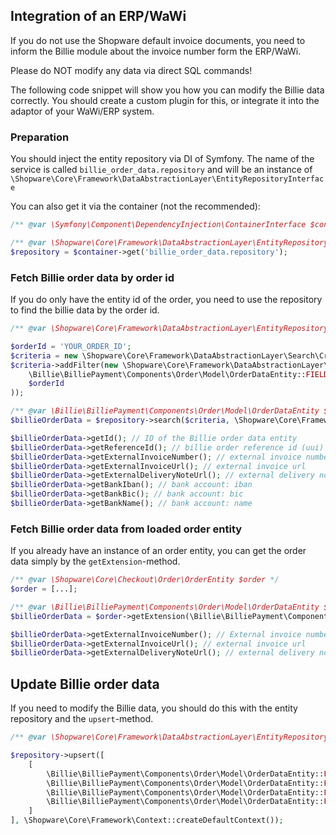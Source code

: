 ## Integration of an ERP/WaWi

If you do not use the Shopware default invoice documents, you need to inform the Billie module about the invoice number
form the ERP/WaWi.

Please do NOT modify any data via direct SQL commands!

The following code snippet will show you how you can modify the Billie data correctly. You should create a custom plugin
for this, or integrate it into the adaptor of your WaWi/ERP system.

### Preparation

You should inject the entity repository via DI of Symfony. The name of the service is called
`billie_order_data.repository` and will be an instance
of `\Shopware\Core\Framework\DataAbstractionLayer\EntityRepositoryInterface`

You can also get it via the container (not the recommended):

```php
/** @var \Symfony\Component\DependencyInjection\ContainerInterface $container */

/** @var \Shopware\Core\Framework\DataAbstractionLayer\EntityRepositoryInterface $repository */
$repository = $container->get('billie_order_data.repository');
```

### Fetch Billie order data by order id

If you do only have the entity id of the order, you need to use the repository to find the billie data by the order id.

```php
/** @var \Shopware\Core\Framework\DataAbstractionLayer\EntityRepositoryInterface $repository */

$orderId = 'YOUR_ORDER_ID';
$criteria = new \Shopware\Core\Framework\DataAbstractionLayer\Search\Criteria();
$criteria->addFilter(new \Shopware\Core\Framework\DataAbstractionLayer\Search\Filter\EqualsFilter(
    \Billie\BilliePayment\Components\Order\Model\OrderDataEntity::FIELD_ORDER_ID,
    $orderId
));

/** @var \Billie\BilliePayment\Components\Order\Model\OrderDataEntity $billieOrderData */
$billieOrderData = $repository->search($criteria, \Shopware\Core\Framework\Context::createDefaultContext())->first();

$billieOrderData->getId(); // ID of the Billie order data entity
$billieOrderData->getReferenceId(); // billie order reference id (uui)
$billieOrderData->getExternalInvoiceNumber(); // external invoice number
$billieOrderData->getExternalInvoiceUrl(); // external invoice url
$billieOrderData->getExternalDeliveryNoteUrl(); // external delivery note url
$billieOrderData->getBankIban(); // bank account: iban
$billieOrderData->getBankBic(); // bank account: bic
$billieOrderData->getBankName(); // bank account: name
```

### Fetch Billie order data from loaded order entity

If you already have an instance of an order entity, you can get the order data simply by the `getExtension`-method.

```php
/** @var \Shopware\Core\Checkout\Order\OrderEntity $order */
$order = [...];

/** @var \Billie\BilliePayment\Components\Order\Model\OrderDataEntity $billieOrderData */
$billieOrderData = $order->getExtension(\Billie\BilliePayment\Components\Order\Model\Extension\OrderExtension::EXTENSION_NAME);

$billieOrderData->getExternalInvoiceNumber(); // External invoice number
$billieOrderData->getExternalInvoiceUrl(); // external invoice url
$billieOrderData->getExternalDeliveryNoteUrl(); // external delivery note url
```

## Update Billie order data

If you need to modify the Billie data, you should do this with the entity repository and the `upsert`-method.

```php
/** @var \Shopware\Core\Framework\DataAbstractionLayer\EntityRepositoryInterface $repository */

$repository->upsert([
    [
        \Billie\BilliePayment\Components\Order\Model\OrderDataEntity::FIELD_ID => 'ID of the Billie order data entity', // This is always required !
        \Billie\BilliePayment\Components\Order\Model\OrderDataEntity::FIELD_EXTERNAL_INVOICE_NUMBER => 'external invoice number',
        \Billie\BilliePayment\Components\Order\Model\OrderDataEntity::FIELD_EXTERNAL_INVOICE_URL => 'external invoice url',
        \Billie\BilliePayment\Components\Order\Model\OrderDataEntity::FIELD_EXTERNAL_DELIVERY_NOTE_URL => 'external delivery note url',
    ]
], \Shopware\Core\Framework\Context::createDefaultContext());
```
